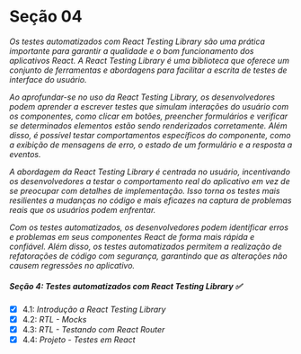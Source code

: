 # Seção 04

_Os testes automatizados com React Testing Library são uma prática importante para garantir a qualidade e o bom funcionamento dos aplicativos React. A React Testing Library é uma biblioteca que oferece um conjunto de ferramentas e abordagens para facilitar a escrita de testes de interface do usuário._

_Ao aprofundar-se no uso da React Testing Library, os desenvolvedores podem aprender a escrever testes que simulam interações do usuário com os componentes, como clicar em botões, preencher formulários e verificar se determinados elementos estão sendo renderizados corretamente. Além disso, é possível testar comportamentos específicos do componente, como a exibição de mensagens de erro, o estado de um formulário e a resposta a eventos._

_A abordagem da React Testing Library é centrada no usuário, incentivando os desenvolvedores a testar o comportamento real do aplicativo em vez de se preocupar com detalhes de implementação. Isso torna os testes mais resilientes a mudanças no código e mais eficazes na captura de problemas reais que os usuários podem enfrentar._

_Com os testes automatizados, os desenvolvedores podem identificar erros e problemas em seus componentes React de forma mais rápida e confiável. Além disso, os testes automatizados permitem a realização de refatorações de código com segurança, garantindo que as alterações não causem regressões no aplicativo._

##### Seção 4: Testes automatizados com React Testing Library ✅
- [X] 4.1: _Introdução a React Testing Library_
- [X] 4.2: _RTL - Mocks_
- [X] 4.3: _RTL - Testando com React Router_
- [X] 4.4: _Projeto - Testes em React_
